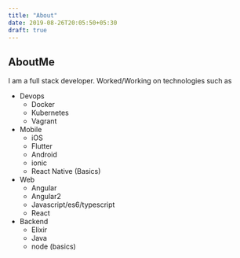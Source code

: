 ```yaml
---
title: "About"
date: 2019-08-26T20:05:50+05:30
draft: true
---
```


## AboutMe
I am a full stack developer. Worked/Working on technologies such as
- Devops
    - Docker
    - Kubernetes
    - Vagrant
- Mobile
    - iOS
    - Flutter
    - Android
    - ionic
    - React Native (Basics)
- Web
    - Angular
    - Angular2
    - Javascript/es6/typescript
    - React
- Backend
    - Elixir
    - Java
    - node (basics)

